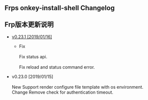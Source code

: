 Frps onkey-install-shell Changelog<br>  
Frp版本更新说明
---------------------------------------

 <!-- vim-markdown-toc GFM -->
 
 * [ v0.23.1 [2019/01/16]](#v0.23.1[2019/01/16])  
   * Fix<br>  
      Fix status api.<br>  
      Fix reload and status command error.

* v0.23.0 [2019/01/15]<br>  
    New
    Support render configure file template with os environment.
    Change
    Remove check for authentication timeout.
